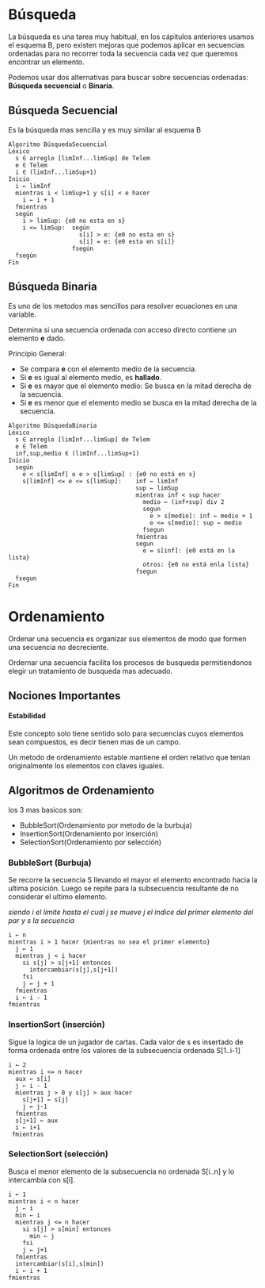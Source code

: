 # Búsqueda
La búsqueda es una tarea muy habitual, en los cápitulos anteriores usamos el esquema B, pero existen mejoras que podemos aplicar en secuencias ordenadas para no recorrer toda la secuencia cada vez que queremos encontrar un elemento.

Podemos usar dos alternativas para buscar sobre secuencias ordenadas: **Búsqueda secuencial** o **Binaria**.

## Búsqueda Secuencial

Es la búsqueda mas sencilla y es muy similar al esquema B

```PseudoCodigo
Algoritmo BúsquedaSecuencial
Léxico
  s ∈ arreglo [limInf...limSup] de Telem
  e ∈ Telem
  i ∈ (limInf...limSup+1)
Inicio
  i ← limInf
  mientras i < limSup+1 y s[i] < e hacer
    i ← i + 1
  fmientras
  según
    i > limSup: {e0 no esta en s}
    i <= limSup:  según
                    s[i] > e: {e0 no esta en s}
                    s[i] = e: {e0 esta en s[i]}
                  fsegún
  fsegún
Fin 
```

## Búsqueda Binaria
Es uno de los metodos mas sencillos para resolver ecuaciones en una variable.

Determina si una secuencia ordenada con acceso directo contiene un elemento **e** dado.

Principio General:
- Se compara **e** con el elemento medio de la secuencia.
- Si **e** es igual al elemento medio, es **hallado**.
- Si **e** es mayor que el elemento medio: Se busca en la mitad derecha de la secuencia.
- Si **e** es menor que el elemento medio se busca en la mitad derecha de la secuencia.
```
Algoritmo BúsquedaBinaria
Léxico
  s ∈ arreglo [limInf...limSup] de Telem
  e ∈ Telem
  inf,sup,medio ∈ (limInf...limSup+1)
Inicio
  según
    e < s[limInf] o e > s[limSup] : {e0 no está en s}
    s[limInf] <= e <= s[limSup]:    inf ← limInf
                                    sup ← limSup
                                    mientras inf < sup hacer
                                      medio ← (inf+sup) div 2
                                      segun
                                        e > s[medio]: inf ← medio + 1
                                        e <= s[medio]: sup ← medio
                                      fsegun
                                    fmientras
                                    segun
                                      e = s[inf]: {e0 está en la lista}
                                      otros: {e0 no está enla lista}
                                    fsegun
  fsegun
Fin
```

# Ordenamiento
Ordenar una secuencia es organizar sus elementos de modo que formen una secuencia no decreciente.

Ordernar una secuencia facilita los procesos de busqueda permitiendonos elegir un tratamiento de busqueda mas adecuado.
## Nociones Importantes

#### Estabilidad
Este concepto solo tiene sentido solo para secuencias cuyos elementos sean compuestos, es decir tienen mas de un campo. 

Un metodo de ordenamiento estable mantiene el orden relativo que tenian originalmente los elementos con claves iguales.

## Algoritmos de Ordenamiento

los 3 mas basicos son:
- BubbleSort(Ordenamiento por metodo de la burbuja)
- InsertionSort(Ordenamiento por inserción)
- SelectionSort(Ordenamiento por selección)

### BubbleSort (Burbuja)
Se recorre la secuencia S llevando el mayor el elemento encontrado hacia la ultima posición. Luego se repite para la subsecuencia resultante de no considerar el ultimo elemento.

_siendo i el limite hasta el cual j se mueve
j el indice del primer elemento del par
y s la secuencia_
```
i ← n
mientras i > 1 hacer {mientras no sea el primer elemento}
  j ← 1
  mientras j < i hacer
    si s[j] > s[j+1] entonces
      intercambiar(s[j],s[j+1])
    fsi
    j ← j + 1
  fmientras
  i ← i - 1
fmientras
```

### InsertionSort (inserción)

Sigue la logica de un jugador de cartas. Cada valor de s es insertado de forma ordenada entre los valores de la subsecuencia ordenada S[1..i-1]
```
i ← 2
mientras i <= n hacer
  aux ← s[i]
  j ← i - 1
  mientras j > 0 y s[j] > aux hacer
    s[j+1] ← s[j]
    j ← j-1
  fmientras
  s[j+1] ← aux
  i ← i+1
 fmientras
```

### SelectionSort (selección)

Busca el menor elemento de la subsecuencia no ordenada S[i..n] y lo intercambia con s[i].

```
i ← 1
mientras i < n hacer
  j ← i
  min ← i
  mientras j <= n hacer
    si s[j] > s[min] entonces
      min ← j
    fsi
    j ← j+1
  fmientras
  intercambiar(s[i],s[min])
  i ← i + 1
fmientras  
```

